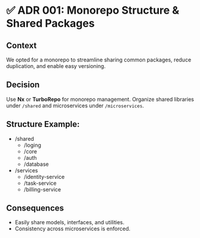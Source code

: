 # ✅ ADR 001: Monorepo Structure & Shared Packages

## Context
We opted for a monorepo to streamline sharing common packages, reduce duplication, and enable easy versioning.

## Decision
Use **Nx** or **TurboRepo** for monorepo management.
Organize shared libraries under `/shared` and microservices under `/microservices`.

## Structure Example:
- /shared
  - /loging
  - /core
  - /auth
  - /database
- /services
  - /identity-service
  - /task-service
  - /billing-service

## Consequences
- Easily share models, interfaces, and utilities.
- Consistency across microservices is enforced.

